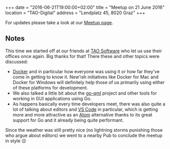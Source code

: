 +++
date = "2016-06-21T19:00:00+02:00"
title = "Meetup on 21 June 2016"
location = "TAO-Digital"
address = "Lendplatz 45, 8020 Graz"
+++

For updates please take a look at our
[Meetup page](http://www.meetup.com/Graz-Open-Source-Meetup/events/231916990/).

## Notes

This time we started off at our friends at
[TAO Software](https://software.tao.at/) who let us use their offices once
again. Big thanks for that! There these and other topics were discussed:

- [Docker][] and in particular how everyone was using it or how far they've come
  in getting to know it. New'ish initiatives like Docker for Mac and Docker for
  Windows will definitely help those of us primarily using either of these
  platforms for development.
- We also talked a little bit about the [go-qml][] project and other tools for
  working in GUI applications using Go.
- As happens basically every time developers meet, there was also quite a lot of
  talking about editors and [VS Code][] in particular, which is getting more and
  more attractive as an [Atom][] alternative thanks to its great support for Go
  and it already being quite performant.

Since the weather was still pretty nice (no lightning storms punishing those who
argue about editors) we went to a nearby Pub to conclude the meetup in style 😉


[docker]: https://www.docker.com/
[go-qml]: https://github.com/go-qml/qml
[vs code]: https://code.visualstudio.com/
[atom]: https://atom.io/
